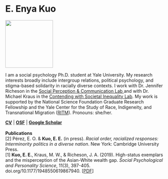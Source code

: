 <h1>E. Enya Kuo</h1>
<img src="https://pbs.twimg.com/profile_images/1391161340547321859/Zez-tlzP_400x400.jpg" width="150" align="">
<p>I am a social psychology Ph.D. student at Yale University. My research interests broadly include intergroup relations, political psychology, and stigma-based solidarity in racially diverse contexts. I work with Dr.  Jennifer Richeson in the <a href="https://spcl.yale.edu/">Social Perception & Communication Lab </a> and with Dr. Michael Kraus in the <a href="https://www.csinequality.com/">Contending with Societal Inequality Lab</a>. My work is supported by the National Science Foundation Graduate Research Fellowship and the Yale Center for the Study of Race, Indigeneity, and Transnational Migration (<a href="https://ritm.yale.edu/">RITM</a>). Pronouns: she/her.</p>
<b><a href="https://app.box.com/s/hhpgcxiuxolhjeoso5pp7jitq80bmk6f">CV</a></b> | 
<b><a href="https://osf.io/zc96s/">OSF</a></b> | 
<b><a href="https://scholar.google.com/citations?user=whztlp8AAAAJ&hl=en&oi=ao">Google Scholar</a> </b>
<br>
<br>
<b>Publications</b> 
<br>
[2] Pérez, E. O. & <b>Kuo, E. E.</b> (in press). <i>Racial order, racialized responses: Interminority politics in a diverse nation</i>. New York: Cambridge University Press.
<br>
[1] <b>Kuo, E. E.</b>, Kraus, M. W., & Richeson, J. A. (2019). High-status exemplars and the misperception of the Asian-White wealth gap. <i>Social Psychological and Personality Science</i>, 11(3), 397-405. doi.org/10.1177/1948550619867940. [<a href="https://spcl.yale.edu/sites/default/files/files/Kuo_etal2019SPPS.pdf">PDF</a>]
